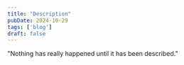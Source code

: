 ```yaml
---
title: "Description"
pubDate: 2024-10-29
tags: ['blog']
draft: false
---
```


"Nothing has really happened until it has been described."